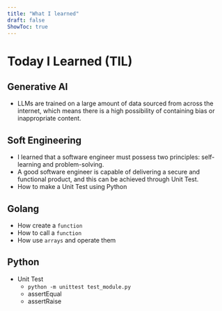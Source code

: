 ```yaml
---
title: "What I learned"
draft: false
ShowToc: true
---
```


# Today I Learned (TIL)

## Generative AI

- LLMs are trained on a large amount of data sourced from across the internet, which means there is a high possibility of containing bias or inappropriate content.

## Soft Engineering

- I learned that a software engineer must possess two principles: self-learning and problem-solving.
- A good software engineer is capable of delivering a secure and functional product, and this can be achieved through Unit Test.
- How to make a Unit Test using Python

## Golang

- How create a `function`
- How to call a  `function`
- How use `arrays` and operate  them

## Python

- Unit Test
  - `python -m unittest test_module.py`
  - assertEqual
  - assertRaise
